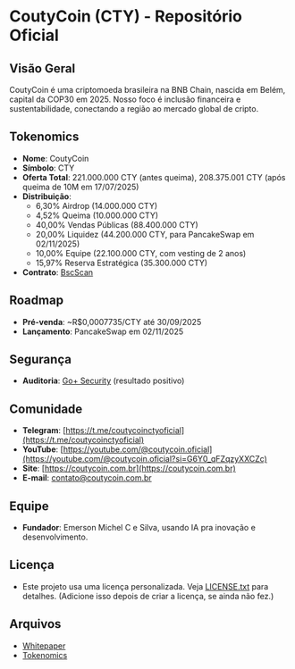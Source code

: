# CoutyCoin (CTY) - Repositório Oficial

## Visão Geral
CoutyCoin é uma criptomoeda brasileira na BNB Chain, nascida em Belém, capital da COP30 em 2025. Nosso foco é inclusão financeira e sustentabilidade, conectando a região ao mercado global de cripto.

## Tokenomics
- **Nome**: CoutyCoin
- **Símbolo**: CTY
- **Oferta Total**: 221.000.000 CTY (antes queima), 208.375.001 CTY (após queima de 10M em 17/07/2025)
- **Distribuição**:
  - 6,30% Airdrop (14.000.000 CTY)
  - 4,52% Queima (10.000.000 CTY)
  - 40,00% Vendas Públicas (88.400.000 CTY)
  - 20,00% Liquidez (44.200.000 CTY, para PancakeSwap em 02/11/2025)
  - 10,00% Equipe (22.100.000 CTY, com vesting de 2 anos)
  - 15,97% Reserva Estratégica (35.300.000 CTY)
- **Contrato**: [BscScan](https://bscscan.com/address/0xdD516b23e81F86f032Ce8e577D41890f18Fb7deE)

## Roadmap
- **Pré-venda**: ~R$0,0007735/CTY até 30/09/2025
- **Lançamento**: PancakeSwap em 02/11/2025

## Segurança
- **Auditoria**: [Go+ Security](https://gopluslabs.io/token-security/56/0xdD516b23e81F86f032Ce8e577D41890f18Fb7deE) (resultado positivo)

## Comunidade
- **Telegram**: [https://t.me/coutycoinctyoficial](https://t.me/coutycoinctyoficial)
- **YouTube**: [https://youtube.com/@coutycoin.oficial](https://youtube.com/@coutycoin.oficial?si=G6Y0_qFZqzyXXCZc)
- **Site**: [https://coutycoin.com.br](https://coutycoin.com.br)
- **E-mail**: [contato@coutycoin.com.br](mailto:contato@coutycoin.com.br)

## Equipe
- **Fundador**: Emerson Michel C e Silva, usando IA pra inovação e desenvolvimento.

## Licença
- Este projeto usa uma licença personalizada. Veja [LICENSE.txt](LICENSE.txt) para detalhes. (Adicione isso depois de criar a licença, se ainda não fez.)

## Arquivos
- [Whitepaper](Whitepaper_coutycoin.pdf)
- [Tokenomics](tokenomics_coutycoin.txt)

